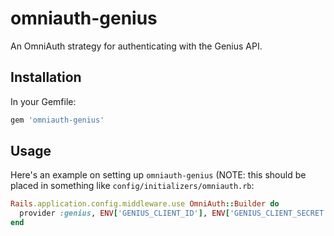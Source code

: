 # omniauth-genius

An OmniAuth strategy for authenticating with the Genius API.

## Installation

In your Gemfile:

``` ruby
gem 'omniauth-genius'
```

## Usage

Here's an example on setting up `omniauth-genius` (NOTE: this should be placed
in something like `config/initializers/omniauth.rb`:

``` ruby
Rails.application.config.middleware.use OmniAuth::Builder do
  provider :genius, ENV['GENIUS_CLIENT_ID'], ENV['GENIUS_CLIENT_SECRET']
end
```
